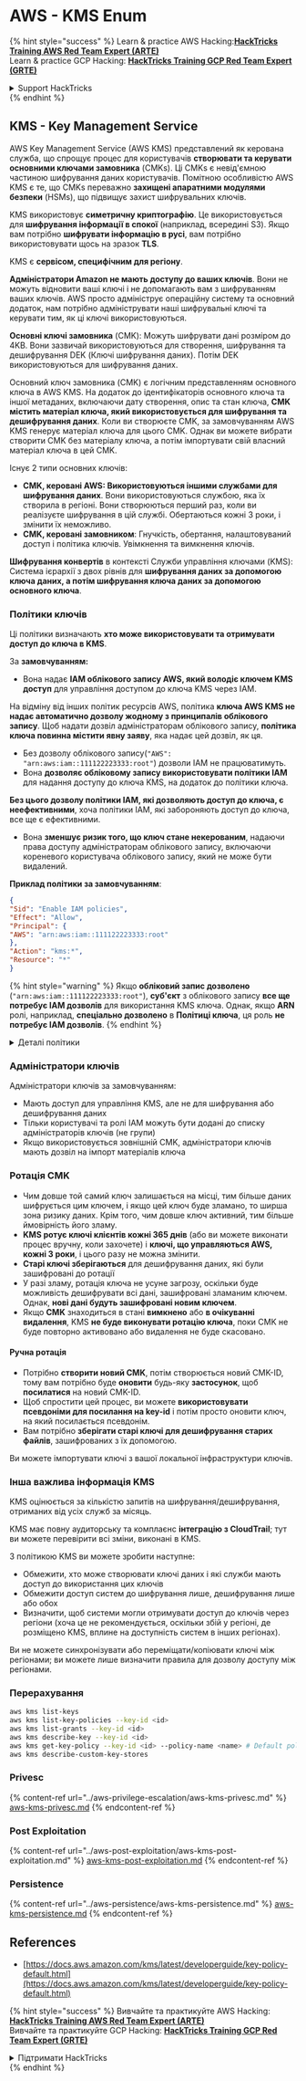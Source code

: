 # AWS - KMS Enum

{% hint style="success" %}
Learn & practice AWS Hacking:<img src="../../../.gitbook/assets/image (1) (1) (1).png" alt="" data-size="line">[**HackTricks Training AWS Red Team Expert (ARTE)**](https://training.hacktricks.xyz/courses/arte)<img src="../../../.gitbook/assets/image (1) (1) (1).png" alt="" data-size="line">\
Learn & practice GCP Hacking: <img src="../../../.gitbook/assets/image (2).png" alt="" data-size="line">[**HackTricks Training GCP Red Team Expert (GRTE)**<img src="../../../.gitbook/assets/image (2).png" alt="" data-size="line">](https://training.hacktricks.xyz/courses/grte)

<details>

<summary>Support HackTricks</summary>

* Check the [**subscription plans**](https://github.com/sponsors/carlospolop)!
* **Join the** 💬 [**Discord group**](https://discord.gg/hRep4RUj7f) or the [**telegram group**](https://t.me/peass) or **follow** us on **Twitter** 🐦 [**@hacktricks\_live**](https://twitter.com/hacktricks_live)**.**
* **Share hacking tricks by submitting PRs to the** [**HackTricks**](https://github.com/carlospolop/hacktricks) and [**HackTricks Cloud**](https://github.com/carlospolop/hacktricks-cloud) github repos.

</details>
{% endhint %}

## KMS - Key Management Service

AWS Key Management Service (AWS KMS) представлений як керована служба, що спрощує процес для користувачів **створювати та керувати основними ключами замовника** (CMKs). Ці CMKs є невід'ємною частиною шифрування даних користувачів. Помітною особливістю AWS KMS є те, що CMKs переважно **захищені апаратними модулями безпеки** (HSMs), що підвищує захист шифрувальних ключів.

KMS використовує **симетричну криптографію**. Це використовується для **шифрування інформації в спокої** (наприклад, всередині S3). Якщо вам потрібно **шифрувати інформацію в русі**, вам потрібно використовувати щось на зразок **TLS**.

KMS є **сервісом, специфічним для регіону**.

**Адміністратори Amazon не мають доступу до ваших ключів**. Вони не можуть відновити ваші ключі і не допомагають вам з шифруванням ваших ключів. AWS просто адмініструє операційну систему та основний додаток, нам потрібно адмініструвати наші шифрувальні ключі та керувати тим, як ці ключі використовуються.

**Основні ключі замовника** (CMK): Можуть шифрувати дані розміром до 4KB. Вони зазвичай використовуються для створення, шифрування та дешифрування DEK (Ключі шифрування даних). Потім DEK використовуються для шифрування даних.

Основний ключ замовника (CMK) є логічним представленням основного ключа в AWS KMS. На додаток до ідентифікаторів основного ключа та іншої метаданих, включаючи дату створення, опис та стан ключа, **CMK містить матеріал ключа, який використовується для шифрування та дешифрування даних**. Коли ви створюєте CMK, за замовчуванням AWS KMS генерує матеріал ключа для цього CMK. Однак ви можете вибрати створити CMK без матеріалу ключа, а потім імпортувати свій власний матеріал ключа в цей CMK.

Існує 2 типи основних ключів:

* **CMK, керовані AWS: Використовуються іншими службами для шифрування даних**. Вони використовуються службою, яка їх створила в регіоні. Вони створюються перший раз, коли ви реалізуєте шифрування в цій службі. Обертаються кожні 3 роки, і змінити їх неможливо.
* **CMK, керовані замовником**: Гнучкість, обертання, налаштовуваний доступ і політика ключів. Увімкнення та вимкнення ключів.

**Шифрування конвертів** в контексті Служби управління ключами (KMS): Система ієрархії з двох рівнів для **шифрування даних за допомогою ключа даних, а потім шифрування ключа даних за допомогою основного ключа**.

### Політики ключів

Ці політики визначають **хто може використовувати та отримувати доступ до ключа в KMS**.

За **замовчуванням:**

*   Вона надає **IAM облікового запису AWS, який володіє ключем KMS доступ** для управління доступом до ключа KMS через IAM.

На відміну від інших політик ресурсів AWS, політика **ключа AWS KMS не надає автоматично дозволу жодному з принципалів облікового запису**. Щоб надати дозвіл адміністраторам облікового запису, **політика ключа повинна містити явну заяву**, яка надає цей дозвіл, як ця.

* Без дозволу облікового запису(`"AWS": "arn:aws:iam::111122223333:root"`) дозволи IAM не працюватимуть.
*   Вона **дозволяє обліковому запису використовувати політики IAM** для надання доступу до ключа KMS, на додаток до політики ключа.

**Без цього дозволу політики IAM, які дозволяють доступ до ключа, є неефективними**, хоча політики IAM, які забороняють доступ до ключа, все ще є ефективними.
* Вона **зменшує ризик того, що ключ стане некерованим**, надаючи права доступу адміністраторам облікового запису, включаючи кореневого користувача облікового запису, який не може бути видалений.

**Приклад політики за замовчуванням**:
```json
{
"Sid": "Enable IAM policies",
"Effect": "Allow",
"Principal": {
"AWS": "arn:aws:iam::111122223333:root"
},
"Action": "kms:*",
"Resource": "*"
}
```
{% hint style="warning" %}
Якщо **обліковий запис дозволено** (`"arn:aws:iam::111122223333:root"`), **суб'єкт** з облікового запису **все ще потребує IAM дозволів** для використання KMS ключа. Однак, якщо **ARN** ролі, наприклад, **спеціально дозволено** в **Політиці ключа**, ця роль **не потребує IAM дозволів**.
{% endhint %}

<details>

<summary>Деталі політики</summary>

Властивості політики:

* Документ на основі JSON
* Ресурс --> Підлягаючі ресурси (може бути "\*")
* Дія --> kms:Encrypt, kms:Decrypt, kms:CreateGrant ... (дозволи)
* Ефект --> Дозволити/Відмовити
* Суб'єкт --> arn, що підлягає
* Умови (необов'язково) --> Умова для надання дозволів

Гранти:

* Дозволяє делегувати ваші дозволи іншому AWS суб'єкту у вашому обліковому записі AWS. Вам потрібно створити їх за допомогою AWS KMS API. Можна вказати ідентифікатор CMK, суб'єкт гранту та необхідний рівень операції (Decrypt, Encrypt, GenerateDataKey...)
* Після створення гранту видаються GrantToken та GrantID

**Доступ**:

* Через **політику ключа** -- Якщо це існує, це має **пріоритет** над політикою IAM
* Через **політику IAM**
* Через **гранти**

</details>

### Адміністратори ключів

Адміністратори ключів за замовчуванням:

* Мають доступ для управління KMS, але не для шифрування або дешифрування даних
* Тільки користувачі та ролі IAM можуть бути додані до списку адміністраторів ключів (не групи)
* Якщо використовується зовнішній CMK, адміністратори ключів мають дозвіл на імпорт матеріалів ключа

### Ротація CMK

* Чим довше той самий ключ залишається на місці, тим більше даних шифрується цим ключем, і якщо цей ключ буде зламано, то ширша зона ризику даних. Крім того, чим довше ключ активний, тим більше ймовірність його зламу.
* **KMS ротує ключі клієнтів кожні 365 днів** (або ви можете виконати процес вручну, коли захочете) і **ключі, що управляються AWS, кожні 3 роки**, і цього разу не можна змінити.
* **Старі ключі зберігаються** для дешифрування даних, які були зашифровані до ротації
* У разі зламу, ротація ключа не усуне загрозу, оскільки буде можливість дешифрувати всі дані, зашифровані зламаним ключем. Однак, **нові дані будуть зашифровані новим ключем**.
* Якщо **CMK** знаходиться в стані **вимкнено** або **в очікуванні** **видалення**, KMS **не буде виконувати ротацію ключа**, поки CMK не буде повторно активовано або видалення не буде скасовано.

#### Ручна ротація

* Потрібно **створити новий CMK**, потім створюється новий CMK-ID, тому вам потрібно буде **оновити** будь-яку **застосунок**, щоб **посилатися** на новий CMK-ID.
* Щоб спростити цей процес, ви можете **використовувати псевдоніми для посилання на key-id** і потім просто оновити ключ, на який посилається псевдонім.
* Вам потрібно **зберігати старі ключі для дешифрування старих файлів**, зашифрованих з їх допомогою.

Ви можете імпортувати ключі з вашої локальної інфраструктури ключів.

### Інша важлива інформація KMS

KMS оцінюється за кількістю запитів на шифрування/дешифрування, отриманих від усіх служб за місяць.

KMS має повну аудиторську та комплаєнс **інтеграцію з CloudTrail**; тут ви можете перевірити всі зміни, виконані в KMS.

З політикою KMS ви можете зробити наступне:

* Обмежити, хто може створювати ключі даних і які служби мають доступ до використання цих ключів
* Обмежити доступ систем до шифрування лише, дешифрування лише або обох
* Визначити, щоб системи могли отримувати доступ до ключів через регіони (хоча це не рекомендується, оскільки збій у регіоні, де розміщено KMS, вплине на доступність систем в інших регіонах).

Ви не можете синхронізувати або переміщати/копіювати ключі між регіонами; ви можете лише визначити правила для дозволу доступу між регіонами.

### Перерахування
```bash
aws kms list-keys
aws kms list-key-policies --key-id <id>
aws kms list-grants --key-id <id>
aws kms describe-key --key-id <id>
aws kms get-key-policy --key-id <id> --policy-name <name> # Default policy name is "default"
aws kms describe-custom-key-stores
```
### Privesc

{% content-ref url="../aws-privilege-escalation/aws-kms-privesc.md" %}
[aws-kms-privesc.md](../aws-privilege-escalation/aws-kms-privesc.md)
{% endcontent-ref %}

### Post Exploitation

{% content-ref url="../aws-post-exploitation/aws-kms-post-exploitation.md" %}
[aws-kms-post-exploitation.md](../aws-post-exploitation/aws-kms-post-exploitation.md)
{% endcontent-ref %}

### Persistence

{% content-ref url="../aws-persistence/aws-kms-persistence.md" %}
[aws-kms-persistence.md](../aws-persistence/aws-kms-persistence.md)
{% endcontent-ref %}

## References

* [https://docs.aws.amazon.com/kms/latest/developerguide/key-policy-default.html](https://docs.aws.amazon.com/kms/latest/developerguide/key-policy-default.html)

{% hint style="success" %}
Вивчайте та практикуйте AWS Hacking:<img src="../../../.gitbook/assets/image (1) (1) (1).png" alt="" data-size="line">[**HackTricks Training AWS Red Team Expert (ARTE)**](https://training.hacktricks.xyz/courses/arte)<img src="../../../.gitbook/assets/image (1) (1) (1).png" alt="" data-size="line">\
Вивчайте та практикуйте GCP Hacking: <img src="../../../.gitbook/assets/image (2).png" alt="" data-size="line">[**HackTricks Training GCP Red Team Expert (GRTE)**<img src="../../../.gitbook/assets/image (2).png" alt="" data-size="line">](https://training.hacktricks.xyz/courses/grte)

<details>

<summary>Підтримати HackTricks</summary>

* Перевірте [**плани підписки**](https://github.com/sponsors/carlospolop)!
* **Приєднуйтесь до** 💬 [**групи Discord**](https://discord.gg/hRep4RUj7f) або [**групи Telegram**](https://t.me/peass) або **слідкуйте** за нами в **Twitter** 🐦 [**@hacktricks\_live**](https://twitter.com/hacktricks_live)**.**
* **Діліться хакерськими трюками, надсилаючи PR до** [**HackTricks**](https://github.com/carlospolop/hacktricks) та [**HackTricks Cloud**](https://github.com/carlospolop/hacktricks-cloud) репозиторіїв на github.

</details>
{% endhint %}
